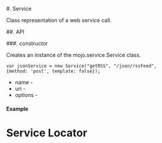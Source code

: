 #. Service

Class representation of a web service call.

##. API


###. constructor

Creates an instance of the mojo.service.Service class.

<code>var jsonService = new Service("getRSS", "/json/rssFeed", {method: 'post', template: false});</code>


* name - 
* uri - 
* options -

#### Example


# Service Locator
